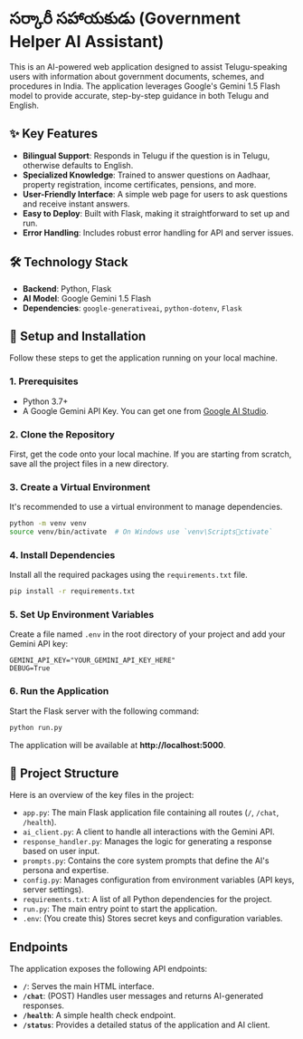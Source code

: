 # సర్కారీ సహాయకుడు (Government Helper AI Assistant)

This is an AI-powered web application designed to assist Telugu-speaking users with information about government documents, schemes, and procedures in India. The application leverages Google's Gemini 1.5 Flash model to provide accurate, step-by-step guidance in both Telugu and English.

## ✨ Key Features

- **Bilingual Support**: Responds in Telugu if the question is in Telugu, otherwise defaults to English.
- **Specialized Knowledge**: Trained to answer questions on Aadhaar, property registration, income certificates, pensions, and more.
- **User-Friendly Interface**: A simple web page for users to ask questions and receive instant answers.
- **Easy to Deploy**: Built with Flask, making it straightforward to set up and run.
- **Error Handling**: Includes robust error handling for API and server issues.

## 🛠️ Technology Stack

- **Backend**: Python, Flask
- **AI Model**: Google Gemini 1.5 Flash
- **Dependencies**: `google-generativeai`, `python-dotenv`, `Flask`

## 🚀 Setup and Installation

Follow these steps to get the application running on your local machine.

### 1. Prerequisites

- Python 3.7+
- A Google Gemini API Key. You can get one from [Google AI Studio](https://aistudio.google.com/app/apikey).

### 2. Clone the Repository

First, get the code onto your local machine. If you are starting from scratch, save all the project files in a new directory.

### 3. Create a Virtual Environment

It's recommended to use a virtual environment to manage dependencies.

```bash
python -m venv venv
source venv/bin/activate  # On Windows use `venv\Scriptsctivate`
```

### 4. Install Dependencies

Install all the required packages using the `requirements.txt` file.

```bash
pip install -r requirements.txt
```

### 5. Set Up Environment Variables

Create a file named `.env` in the root directory of your project and add your Gemini API key:

```
GEMINI_API_KEY="YOUR_GEMINI_API_KEY_HERE"
DEBUG=True
```

### 6. Run the Application

Start the Flask server with the following command:

```bash
python run.py
```

The application will be available at **http://localhost:5000**.

## 📂 Project Structure

Here is an overview of the key files in the project:

-   `app.py`: The main Flask application file containing all routes (`/`, `/chat`, `/health`).
-   `ai_client.py`: A client to handle all interactions with the Gemini API.
-   `response_handler.py`: Manages the logic for generating a response based on user input.
-   `prompts.py`: Contains the core system prompts that define the AI's persona and expertise.
-   `config.py`: Manages configuration from environment variables (API keys, server settings).
-   `requirements.txt`: A list of all Python dependencies for the project.
-   `run.py`: The main entry point to start the application.
-   `.env`: (You create this) Stores secret keys and configuration variables.

## Endpoints

The application exposes the following API endpoints:
- **`/`**: Serves the main HTML interface.
- **`/chat`**: (POST) Handles user messages and returns AI-generated responses.
- **`/health`**: A simple health check endpoint.
- **`/status`**: Provides a detailed status of the application and AI client.
